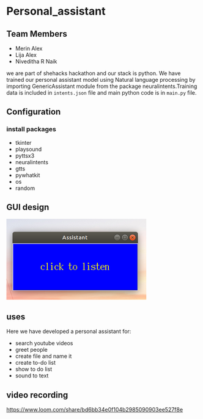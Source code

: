 # Personal_assistant




## Team Members
* Merin Alex
* Lija Alex
* Niveditha R Naik

we are part of shehacks hackathon and our stack is python. We have trained our personal assistant model using Natural language processing by importing GenericAssistant module from the package neuralintents.Training data is included in `intents.json` file and main python code is in `main.py` file.
## Configuration
### install packages
* tkinter
* playsound
* pyttsx3
* neuralintents
* gtts
* pywhatkit
* os
* random

## GUI design
![alt text](https://github.com/MerinAlex23/personal_assistant/blob/main/assistant.png?raw=true)


## uses
Here we have developed a personal assistant for:
* search youtube videos
* greet people
* create file and name it
* create to-do list
* show to do list
* sound to text
## video recording
https://www.loom.com/share/bd6bb34e0f104b2985090903ee527f8e
